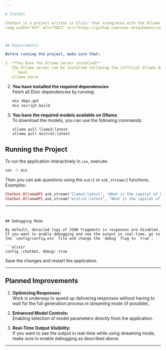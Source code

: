 ```yaml
---

# Chatbot

Chatbot is a project written in Elixir that integrates with the Ollama server to process questions and generate responses using large language models.
<img width="547" alt="POC2" src="https://github.com/user-attachments/assets/4f234010-3bd3-4c02-a6eb-1e5bb675c0b6" />



## Requirements

Before running the project, make sure that:

1. **You have the Ollama server installed**  
   The Ollama server can be installed following the [official Ollama documentation](https://ollama.com). Once installed, start the server with the command:
   ```bash
   ollama serve
   ```

2. **You have installed the required dependencies**  
   Fetch all Elixir dependencies by running:
   ```bash
   mix deps.get
   mix escript.build
   ```

3. **You have the required models available on Ollama**  
   To download the models, you can use the following commands:
   ```bash
   ollama pull llama3:latest
   ollama pull mistral:latest
   ```

## Running the Project

To run the application interactively in `iex`, execute:

```bash
iex -S mix
```

Then you can ask questions using the `ask/2` or `ask_stream/2` functions. Examples:

```elixir
Chatbot.OllamaAPI.ask_stream("llama3:latest", "What is the capital of France?")
Chatbot.OllamaAPI.ask_stream("mistral:latest", "What is the capital of France?")
```

---
```


## Debugging Mode

By default, detailed logs of JSON fragments in responses are disabled. If you want to enable debugging and see the output in real-time, go to the `config/config.exs` file and change the `debug` flag to `true`:

```elixir
config :chatbot, debug: true
```

Save the changes and restart the application.

---

## Planned Improvements

1. **Optimizing Responses:**  
   Work is underway to speed up delivering responses without having to wait for the full generation process in streaming mode (if possible).

2. **Enhanced Model Controls:**  
   Enabling selection of model parameters directly from the application.

3. **Real-Time Output Visibility:**  
   If you want to see the output in real-time while using streaming mode, make sure to enable debugging as described above.

---
